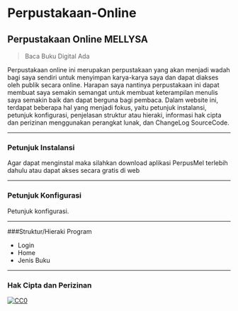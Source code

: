# Perpustakaan-Online
## Perpustakaan Online MELLYSA
> Baca Buku Digital Ada

Perpustakaan online ini merupakan perpustakaan yang akan menjadi wadah bagi saya sendiri untuk menyimpan karya-karya saya dan dapat diakses oleh publik secara online. Harapan saya nantinya perpustakaan ini dapat membuat saya semakin semangat untuk membuat keterampilan menulis saya semakin baik dan dapat berguna bagi pembaca. Dalam website ini, terdapat beberapa hal yang menjadi fokus, yaitu petunjuk instalansi, petunjuk konfigurasi, penjelasan struktur atau hieraki, informasi hak cipta dan perizinan menggunakan perangkat lunak, dan ChangeLog SourceCode.
<hr>

### Petunjuk Instalansi
Agar dapat menginstal maka silahkan download aplikasi PerpusMel terlebih dahulu atau dapat akses secara gratis di web 
<hr>

### Petunjuk Konfigurasi
Petunjuk konfigurasi. 
<hr>

###Struktur/Hieraki Program
- Login
- Home
- Jenis Buku
<hr>

### Hak Cipta dan Perizinan
[![CC0](https://licensebuttons.net/p/zero/1.0/88x31.png)](https://creativecommons.org/publicdomain/zero/1.0/)
